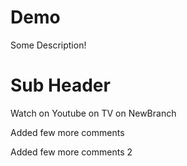 # Demo

Some Description!

# Sub Header


Watch on Youtube on TV on NewBranch


Added few more comments

Added few more comments 2
